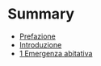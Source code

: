 # Summary

* [Prefazione](00/prefazione.md)
* [Introduzione](00/introduzione.md)
* [1 Emergenza abitativa](01/01.md)

